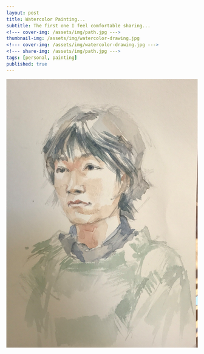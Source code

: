 ```yaml
---
layout: post
title: Watercolor Painting...
subtitle: The first one I feel comfortable sharing...
<!--- cover-img: /assets/img/path.jpg --->
thumbnail-img: /assets/img/watercolor-drawing.jpg
<!--- cover-img: /assets/img/watercolor-drawing.jpg --->
<!--- share-img: /assets/img/path.jpg --->
tags: [personal, painting]
published: true
---
```


![Painting](/assets/img/watercolor-drawing.jpg)
